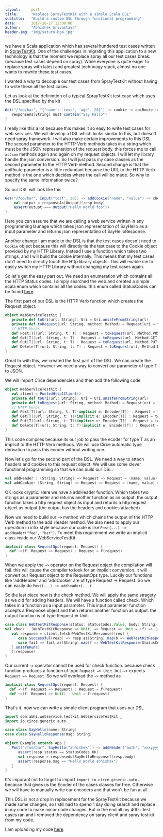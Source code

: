 ```yaml
---
layout:     post
title:      "Replace SprayTestKit with a simple Scala DSL"
subtitle:   "Build a custom DSL through functional programming"
date:       2017-10-27 12:00:00
author:     "Abhishek Srivastava"
header-img: "img/saturn-bg4.jpg"
---
```


we have a Scala application which has several hundered test cases written in [SprayTestKit][1]. One of the challenges in migrating this application to a new technology is that the moment we replace spray all our test cases break. (because test cases depend on spray). While everyone is quite eager to replace spray with latest and greatest technoogy stack, almost no one wants to rewrite these test cases.

I wanted a way to decouple our test cases from SprayTestKit without having to write these all the test cases.

Let us look at the definintion of a typical SprayTestKit test case which uses the DSL specified by the kit

```scala
Get("/foo/bar", "{'name': 'test', 'age': 20}") ~> cookie ~> apiRoute ~> check {
   responseAs[String] must contain("Say hello")
}
```

I really like this a lot because this makes it so easy to write test cases for web services. We will develop a DSL which looks similar to this, but doesn't need spray framework. I will also make certain improvements to this DSL. The second parameter to the HTTP Verb methods takes in a string which must be the JSON representation of the request body. this forces me to call `asJson` methods again and again on my request objects. I will let my library handle the json conversion. So I will just pass my case classes as the second parameter to the HTTP Verb method. Second change is that the apiRoute parameter is a little redundant because the URL to the HTTP Verb method is the one which decides where the call will be made. So why to specify the same information twice?

So our DSL will look like this

```scala
Get("/foo/bar", Input("test", 20)) ~> addCookie("name", "value") ~> check { resp => 
	val output = responseAs[Output](resp.body)
	assert(outupt === Output("Hello World foo"))
}
```

Here you can assume that we are calling a web service written in any programming launage which takes json representation of SayHello as a input parameter and returns json representatino of SayHelloResponse. 

Another change I am made to the DSL is that the test cases doesn't need to `Cookie` object because this will directly tie the test case to the Cookie object provided by my HTTP Library. Instead I use a function which takes two strings, and I will build the cookie internally. This means that my test cases don't need to directly touch the Http library objects. This will enable me to easily switch my HTTP Library without changing my test cases again.


So let's get the easy part out. We need an enumeration which contains all the HTTP Status codes. I simply searched the web and created a simple scala enum which contains all the codes. this enum called StatusCodes can be found [here][2].

The first part of our DSL is the HTTP Verb function which creates the Request object.

```scala
object WebServiceTestKit {
   private def toUri(url: String): Uri = Uri.unsafeFromString(url)
   private def toRequest(url: String, method: Method) = Request(uri = toUri(url), method = method)
   // HTTP Verbs
   def Post[T](url: String, t: T) : Request = toRequest(url, Method.POST)
   def Get[T](url: String, t: T) : Request = toRequest(url, Method.GET)
   def Put[T](url: String, t: T) : Request = toRequest(url, Method.PUT)
   def Delete[T](url: String, t: T) : Request = toRequest(url, Method.DELETE)
}
```

Great to with this, we created the first part of the DSL. We can create the Request object. However we need a way to convert our parameter of type T to JSON.

We will import Circe dependencies and then add the following code

```scala
object WebServiceTestKit {
   val client = PooledHttp1Client() 	
   private def toUri(url: String): Uri = Uri.unsafeFromString(url)
   private def toRequest(url: String, method: Method) = Request(uri = toUri(url), method = method)
   // HTTP Verbs
   def Post[T](url: String, t: T)(implicit e: Encoder[T]) : Request = toRequest(url, Method.POST).withBody(t.asJson.noSpaces).unsafeRun()
   def Get[T](url: String, t: T)(implicit e: Encoder[T]) : Request = toRequest(url, Method.GET).withBody(t.asJson.noSpaces).unsafeRun()
   def Put[T](url: String, t: T)(implicit e: Encoder[T]) : Request = toRequest(url, Method.PUT).withBody(t.asJson.noSpaces).unsafeRun()
   def Delete[T](url: String, t: T)(implicit e: Encoder[T]) : Request = toRequest(url, Method.DELETE).withBody(t.asJson.noSpaces).unsafeRun()
}
```

This code compiles because its our job to pass the ecoder for type T as an implicit to the HTTP Verb methods. We will use Circe automatic type derivation to pass this ecoder without writing one.

Now let's go for the second part of the DSL. We need a way to attach headers and cookies to this request object. We will use some clever functional programming so that we can build our DSL.

```scala
val addHeader : (String, String) => Request => Request = (name, value) => (req: Request) => req.putHeaders(Header(name, value))
val addCookie: (String, String) => Request => Request = (name, value) => (req: Request) => req.putHeaders(org.http4s.headers.Cookie(Cookie(name, value)))
```

OK looks cryptic. Here we have a addHeader function. Which takes two strings as a parameter and returns another function as an output. the output function takes a http request object as input and returns a http request object as output (the output has the headers and cookies attached)

Now we need to build our `~>` method which chains the output of the HTTP Verb method to the add Header method. We also need to apply our operation in infix style because our code is like `Post(...) ~> addHeader("foo", "bar")`. To meet this requirement we write an implicit class inside our WebServiceTestKit

```scala
implicit class RequestOps(request: Request) {
  def ~>(f: Request => Request) : Request = f(request)
}
```

When we apply the `~>` operator on the Request object the compilation will fail. this will cause the compiler to look for an implicit conversion. it will convert our Request object to the RequestOps type. Luckily our functions like 'addHeader' and 'addCookie' are of type Request => Request. So we can easily do `Post(...) ~> addheader(...)`.

So the last piece now is the check method. We will apply the same stragety as we did for adding headers. We will have a function called check. Which takes in a function as a input parameter. This input parameter function accepts a Respnose object and then returns another function as output. the output function is of type Request => Unit. 

```scala
case class WebTestKitResponse(status: StatusCodes.Value, body: String)
val check : (WebTestKitResponse => Unit) => Request => Unit = (f) => (req: Request) => {
   val response = client.fetch[WebTestKitResponse](req) {
      case Successful(resp) => resp.as[String].map(b => WebTestKitResponse(StatusCodes.fromInt(200), b))
      case fail => fail.as[String].map(f => WebTestKitResponse(StatusCodes.fromInt(fail.status.code), f))
   }.unsafeRun()
   f(response)
}
```


Our current `~>` operator cannot be used for check function. because check function produces a function of type `Request => Unit`. but ~> expects `Request => Request`. So we will overload the `~>` method as

```scala
implicit class RequestOps(request: Request) {
  def ~>(f: Request => Request) : Request = f(request)
  def ~>(f: Request => Unit) : Unit = f(request)  
}
```

That's it. now we can write a simple client program that uses our DSL

```scala
import com.abhi.webservice.testkit.WebServiceTestKit._
import io.circe.generic.auto._

case class SayHello(name: String)
case class SayHelloResponse(msg: String)

object Example extends App {
   Post("/foo/bar", SayHello("abhishek")) ~> addHeader("auth", "xxxyyyy") ~> check { resp =>
      assert(resp.status == StatusCodes.OK)
      val response = responseAs[SayHelloResponse](resp.body)
      assert(response.msg == "Hello World abhishek")
   }
}
```

It's imporant not to forget to import `import io.circe.generic.auto._` because that gives us the Ecoder of the cases classes for free. Otherwise we will have to manually write our encoders and that won't be fun at all.

This DSL is not a drop in replacement for the SprayTestKit because we made some changes, so I still had to spend 1 day doing search and replace in my code to make minor code changes. But in the end all my 400+ test cases ran and i removed the dependency on spray client and spray test kit from my code.

I am uploading my code [here][3].


[1]: https://github.com/spray/spray/tree/master/spray-testkit/src
[2]: https://github.com/abhsrivastava/WebServiceTestKit/blob/master/src/main/scala/com/abhi/webservice/testkit/StatusCodes.scala
[3]: https://github.com/abhsrivastava/WebServiceTestKit

